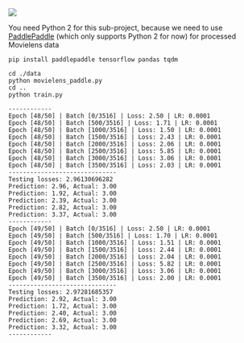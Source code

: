 <img src="https://github.com/zhedongzheng/finch/blob/master/nlp-models/assets/movielens.png">

You need Python 2 for this sub-project, because we need to use [PaddlePaddle](http://www.paddlepaddle.org/) (which only supports Python 2 for now) for processed Movielens data

```
pip install paddlepaddle tensorflow pandas tqdm
```

```
cd ./data
python movielens_paddle.py
cd ..
python train.py
```
```
------------
Epoch [48/50] | Batch [0/3516] | Loss: 2.50 | LR: 0.0001
Epoch [48/50] | Batch [500/3516] | Loss: 1.71 | LR: 0.0001
Epoch [48/50] | Batch [1000/3516] | Loss: 1.50 | LR: 0.0001
Epoch [48/50] | Batch [1500/3516] | Loss: 2.43 | LR: 0.0001
Epoch [48/50] | Batch [2000/3516] | Loss: 2.06 | LR: 0.0001
Epoch [48/50] | Batch [2500/3516] | Loss: 5.85 | LR: 0.0001
Epoch [48/50] | Batch [3000/3516] | Loss: 3.06 | LR: 0.0001
Epoch [48/50] | Batch [3500/3516] | Loss: 2.03 | LR: 0.0001
------------------------------
Testing losses: 2.96130696282
Prediction: 2.96, Actual: 3.00
Prediction: 1.92, Actual: 3.00
Prediction: 2.39, Actual: 3.00
Prediction: 2.82, Actual: 3.00
Prediction: 3.37, Actual: 3.00
------------
Epoch [49/50] | Batch [0/3516] | Loss: 2.50 | LR: 0.0001
Epoch [49/50] | Batch [500/3516] | Loss: 1.70 | LR: 0.0001
Epoch [49/50] | Batch [1000/3516] | Loss: 1.51 | LR: 0.0001
Epoch [49/50] | Batch [1500/3516] | Loss: 2.44 | LR: 0.0001
Epoch [49/50] | Batch [2000/3516] | Loss: 2.04 | LR: 0.0001
Epoch [49/50] | Batch [2500/3516] | Loss: 5.82 | LR: 0.0001
Epoch [49/50] | Batch [3000/3516] | Loss: 3.06 | LR: 0.0001
Epoch [49/50] | Batch [3500/3516] | Loss: 2.00 | LR: 0.0001
------------------------------
Testing losses: 2.97281685357
Prediction: 2.92, Actual: 3.00
Prediction: 1.72, Actual: 3.00
Prediction: 2.40, Actual: 3.00
Prediction: 2.69, Actual: 3.00
Prediction: 3.32, Actual: 3.00
------------

```
